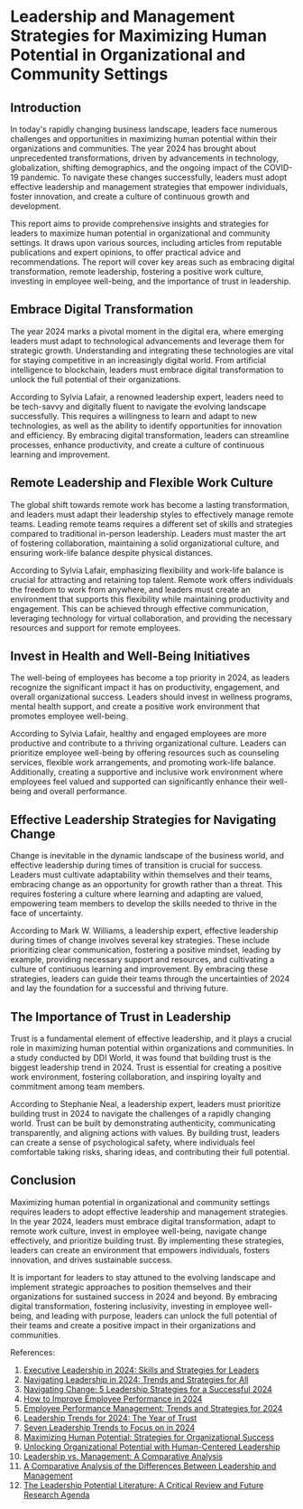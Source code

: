 # Leadership and Management Strategies for Maximizing Human Potential in Organizational and Community Settings

## Introduction

In today's rapidly changing business landscape, leaders face numerous challenges and opportunities in maximizing human potential within their organizations and communities. The year 2024 has brought about unprecedented transformations, driven by advancements in technology, globalization, shifting demographics, and the ongoing impact of the COVID-19 pandemic. To navigate these changes successfully, leaders must adopt effective leadership and management strategies that empower individuals, foster innovation, and create a culture of continuous growth and development.

This report aims to provide comprehensive insights and strategies for leaders to maximize human potential in organizational and community settings. It draws upon various sources, including articles from reputable publications and expert opinions, to offer practical advice and recommendations. The report will cover key areas such as embracing digital transformation, remote leadership, fostering a positive work culture, investing in employee well-being, and the importance of trust in leadership.

## Embrace Digital Transformation

The year 2024 marks a pivotal moment in the digital era, where emerging leaders must adapt to technological advancements and leverage them for strategic growth. Understanding and integrating these technologies are vital for staying competitive in an increasingly digital world. From artificial intelligence to blockchain, leaders must embrace digital transformation to unlock the full potential of their organizations.

According to Sylvia Lafair, a renowned leadership expert, leaders need to be tech-savvy and digitally fluent to navigate the evolving landscape successfully. This requires a willingness to learn and adapt to new technologies, as well as the ability to identify opportunities for innovation and efficiency. By embracing digital transformation, leaders can streamline processes, enhance productivity, and create a culture of continuous learning and improvement.

## Remote Leadership and Flexible Work Culture

The global shift towards remote work has become a lasting transformation, and leaders must adapt their leadership styles to effectively manage remote teams. Leading remote teams requires a different set of skills and strategies compared to traditional in-person leadership. Leaders must master the art of fostering collaboration, maintaining a solid organizational culture, and ensuring work-life balance despite physical distances.

According to Sylvia Lafair, emphasizing flexibility and work-life balance is crucial for attracting and retaining top talent. Remote work offers individuals the freedom to work from anywhere, and leaders must create an environment that supports this flexibility while maintaining productivity and engagement. This can be achieved through effective communication, leveraging technology for virtual collaboration, and providing the necessary resources and support for remote employees.

## Invest in Health and Well-Being Initiatives

The well-being of employees has become a top priority in 2024, as leaders recognize the significant impact it has on productivity, engagement, and overall organizational success. Leaders should invest in wellness programs, mental health support, and create a positive work environment that promotes employee well-being.

According to Sylvia Lafair, healthy and engaged employees are more productive and contribute to a thriving organizational culture. Leaders can prioritize employee well-being by offering resources such as counseling services, flexible work arrangements, and promoting work-life balance. Additionally, creating a supportive and inclusive work environment where employees feel valued and supported can significantly enhance their well-being and overall performance.

## Effective Leadership Strategies for Navigating Change

Change is inevitable in the dynamic landscape of the business world, and effective leadership during times of transition is crucial for success. Leaders must cultivate adaptability within themselves and their teams, embracing change as an opportunity for growth rather than a threat. This requires fostering a culture where learning and adapting are valued, empowering team members to develop the skills needed to thrive in the face of uncertainty.

According to Mark W. Williams, a leadership expert, effective leadership during times of change involves several key strategies. These include prioritizing clear communication, fostering a positive mindset, leading by example, providing necessary support and resources, and cultivating a culture of continuous learning and improvement. By embracing these strategies, leaders can guide their teams through the uncertainties of 2024 and lay the foundation for a successful and thriving future.

## The Importance of Trust in Leadership

Trust is a fundamental element of effective leadership, and it plays a crucial role in maximizing human potential within organizations and communities. In a study conducted by DDI World, it was found that building trust is the biggest leadership trend in 2024. Trust is essential for creating a positive work environment, fostering collaboration, and inspiring loyalty and commitment among team members.

According to Stephanie Neal, a leadership expert, leaders must prioritize building trust in 2024 to navigate the challenges of a rapidly changing world. Trust can be built by demonstrating authenticity, communicating transparently, and aligning actions with values. By building trust, leaders can create a sense of psychological safety, where individuals feel comfortable taking risks, sharing ideas, and contributing their full potential.

## Conclusion

Maximizing human potential in organizational and community settings requires leaders to adopt effective leadership and management strategies. In the year 2024, leaders must embrace digital transformation, adapt to remote work culture, invest in employee well-being, navigate change effectively, and prioritize building trust. By implementing these strategies, leaders can create an environment that empowers individuals, fosters innovation, and drives sustainable success.

It is important for leaders to stay attuned to the evolving landscape and implement strategic approaches to position themselves and their organizations for sustained success in 2024 and beyond. By embracing digital transformation, fostering inclusivity, investing in employee well-being, and leading with purpose, leaders can unlock the full potential of their teams and create a positive impact in their organizations and communities.

References:

1. [Executive Leadership in 2024: Skills and Strategies for Leaders](https://www.n2growth.com/executive-leadership-in-2024-skills-and-strategies-for-leaders/)
2. [Navigating Leadership in 2024: Trends and Strategies for All](https://www.linkedin.com/pulse/navigating-leadership-2024-trends-strategies-all-sylvia-lafair-geztc)
3. [Navigating Change: 5 Leadership Strategies for a Successful 2024](https://www.markwwilliams.com/insights/blog/navigating-change-5-leadership-strategies-for-a-successful-2024/)
4. [How to Improve Employee Performance in 2024](https://www.intoo.com/us/blog/how-to-improve-employee-performance/)
5. [Employee Performance Management: Trends and Strategies for 2024](https://www.shiftbase.com/blog/employee-performance-management)
6. [Leadership Trends for 2024: The Year of Trust](https://www.ddiworld.com/blog/leadership-trends-2024)
7. [Seven Leadership Trends to Focus on in 2024](https://www.imd.org/ibyimd/2024-trends/seven-leadership-trends-to-focus-on-in-2024/)
8. [Maximizing Human Potential: Strategies for Organizational Success](https://www.thehumancapitalhub.com/articles/maximizing-human-potential-strategies-for-organizational-success)
9. [Unlocking Organizational Potential with Human-Centered Leadership](https://www.hospitalitynet.org/news/4121341.html)
10. [Leadership vs. Management: A Comparative Analysis](https://www.semanticscholar.org/paper/LEADERSHIP-VS-MANAGEMENT:-A-COMPARATIVE-ANALYSIS-Abasilim-Eyo)
11. [A Comparative Analysis of the Differences Between Leadership and Management](https://www.researchgate.net/publication/375491287_A_COMPARATIVE_ANALYSIS_OF_THE_DIFFERENCES_BETWEEN_LEADERSHIP_AND_MANAGEMENT)
12. [The Leadership Potential Literature: A Critical Review and Future Research Agenda](https://www.tandfonline.com/doi/full/10.1080/1359432X.2020.1787503)
